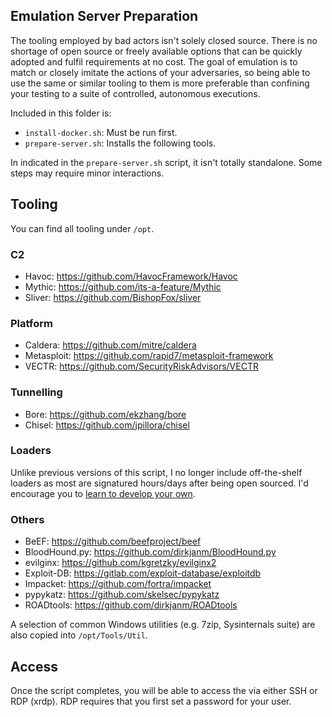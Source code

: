 ## Emulation Server Preparation
The tooling employed by bad actors isn't solely closed source. There is no shortage of open source or freely available options that can be quickly adopted and fulfil requirements at no cost. The goal of emulation is to match or closely imitate the actions of your adversaries, so being able to use the same or similar tooling to them is more preferable than confining your testing to a suite of controlled, autonomous executions.

Included in this folder is:
- `install-docker.sh`: Must be run first.
- `prepare-server.sh`: Installs the following tools.

In indicated in the `prepare-server.sh` script, it isn't totally standalone. Some steps may require minor interactions.

## Tooling
You can find all tooling under `/opt`.
### C2
- Havoc: https://github.com/HavocFramework/Havoc
- Mythic: https://github.com/its-a-feature/Mythic
- Sliver: https://github.com/BishopFox/sliver

### Platform
- Caldera: https://github.com/mitre/caldera
- Metasploit: https://github.com/rapid7/metasploit-framework
- VECTR: https://github.com/SecurityRiskAdvisors/VECTR

### Tunnelling
- Bore: https://github.com/ekzhang/bore
- Chisel: https://github.com/jpillora/chisel

### Loaders
Unlike previous versions of this script, I no longer include off-the-shelf loaders as most are signatured hours/days after being open sourced. I'd encourage you to [learn to develop your own](https://maldevacademy.com/).

### Others
- BeEF: https://github.com/beefproject/beef
- BloodHound.py: https://github.com/dirkjanm/BloodHound.py
- evilginx: https://github.com/kgretzky/evilginx2
- Exploit-DB: https://gitlab.com/exploit-database/exploitdb
- Impacket: https://github.com/fortra/impacket
- pypykatz: https://github.com/skelsec/pypykatz
- ROADtools: https://github.com/dirkjanm/ROADtools

A selection of common Windows utilities (e.g. 7zip, Sysinternals suite) are also copied into `/opt/Tools/Util`.

## Access
Once the script completes, you will be able to access the via either SSH or RDP (xrdp). RDP requires that you first set a password for your user.
